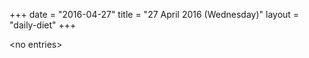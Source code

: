 +++
date = "2016-04-27"
title = "27 April 2016 (Wednesday)"
layout = "daily-diet"
+++

<p>&lt;no entries&gt;</p>